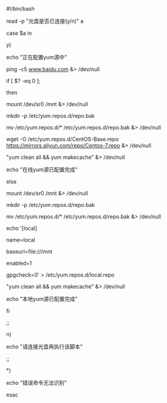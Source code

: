\#!/bin/bash

read -p "光盘是否已连接(y/n)" a

case $a in

y)

echo "正在配置yum源中"

ping -c5 www.baidu.com &> /dev/null

 if [ $? -eq 0 ];

   then

   mount /dev/sr0 /mnt &> /dev/null

   mkdir -p /etc/yum.repos.d/repo.bak

   mv /etc/yum.repos.d/* /etc/yum.repos.d/repo.bak &> /dev/null

   wget -O /etc/yum.repos.d/CentOS-Base.repo https://mirrors.aliyun.com/repo/Centos-7.repo &> /dev/null

   "yum clean all && yum makecache" &> /dev/null

   echo "在线yum源已配置完成"

 else

   mount /dev/sr0 /mnt &> /dev/null

   mkdir -p /etc/yum.repos.d/repo.bak

   mv /etc/yum.repos.d/* /etc/yum.repos.d/repo.bak &> /dev/null

   echo '[local]                       

name=local           

baseurl=file:///mnt           

enabled=1                        

gpgcheck=0' > /etc/yum.repos.d/local.repo

   "yum clean all && yum makecache" &> /dev/null

   echo "本地yum源已配置完成"

  fi

;;

n)

 echo "请连接光盘再执行该脚本"

;;

*)

 echo "错误命令无法识别"

esac